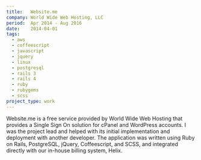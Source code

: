 ```yaml
---
title:   Website.me
company: World Wide Web Hosting, LLC
period:  Apr 2014 - Aug 2016
date:    2014-04-01
tags:
  - aws
  - coffeescript
  - javascript
  - jquery
  - linux
  - postgresql
  - rails 3
  - rails 4
  - ruby
  - rubygems
  - scss
project_type: work
---
```


Website.me is a free service provided by World Wide Web Hosting that provides
a Single Sign On solution for cPanel and WordPress accounts. I was the project
lead and helped with its initial implementation and deployment with another
developer. The application was written using Ruby on Rails, PostgreSQL,
jQuery, Coffeescript, and SCSS, and integrated directly with our in-house
billing system, Helix.

<!--
**Biggest Challenge:** 

**Biggest Triumph:**
-->
